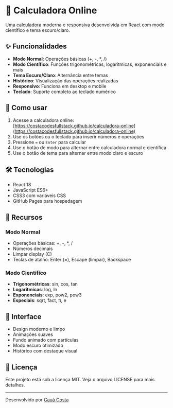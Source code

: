 # 🧮 Calculadora Online

Uma calculadora moderna e responsiva desenvolvida em React com modo científico e tema escuro/claro.

## ✨ Funcionalidades

- **Modo Normal**: Operações básicas (+, -, *, /)
- **Modo Científico**: Funções trigonométricas, logarítmicas, exponenciais e mais
- **Tema Escuro/Claro**: Alternância entre temas
- **Histórico**: Visualização das operações realizadas
- **Responsivo**: Funciona em desktop e mobile
- **Teclado**: Suporte completo ao teclado numérico

## 🚀 Como usar

1. Acesse a calculadora online: [https://costacodesfullstack.github.io/calculadora-online](https://costacodesfullstack.github.io/calculadora-online)
2. Use os botões ou o teclado para inserir números e operações
3. Pressione `=` ou `Enter` para calcular
4. Use o botão de modo para alternar entre calculadora normal e científica
5. Use o botão de tema para alternar entre modo claro e escuro

## 🛠️ Tecnologias

- React 18
- JavaScript ES6+
- CSS3 com variáveis CSS
- GitHub Pages para hospedagem

## 📱 Recursos

### Modo Normal
- Operações básicas: +, -, *, /
- Números decimais
- Limpar display (C)
- Teclas de atalho: Enter (=), Escape (limpar), Backspace

### Modo Científico
- **Trigonométricas**: sin, cos, tan
- **Logarítmicas**: log, ln
- **Exponenciais**: exp, pow2, pow3
- **Especiais**: sqrt, fact, π, e

## 🎨 Interface

- Design moderno e limpo
- Animações suaves
- Fundo animado com partículas
- Modo escuro otimizado
- Histórico com destaque visual

## 📄 Licença

Este projeto está sob a licença MIT. Veja o arquivo LICENSE para mais detalhes.

---

Desenvolvido por [Cauã Costa](https://github.com/CostaCodesFullStack)